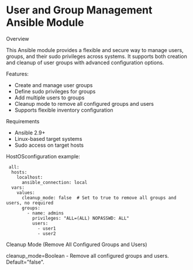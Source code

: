 # User and Group Management Ansible Module

Overview

This Ansible module provides a flexible and secure way to manage users, groups, and their sudo privileges across systems. It supports both creation and cleanup of user groups with advanced configuration options.

Features:
 - Create and manage user groups
 - Define sudo privileges for groups
 - Add multiple users to groups
 - Cleanup mode to remove all configured groups and users
 - Supports flexible inventory configuration

Requirements
 - Ansible 2.9+
 - Linux-based target systems
 - Sudo access on target hosts

 HostOSconfiguration example:
```
 all:
  hosts:
    localhost:
      ansible_connection: local
  vars:
    values:
      cleanup_mode: false  # Set to true to remove all groups and users, no required 
      groups:
        - name: admins
          privileges: "ALL=(ALL) NOPASSWD: ALL"
          users:
            - user1
            - user2
```

Cleanup Mode (Remove All Configured Groups and Users)

cleanup_mode=Boolean - Remove all configured groups and users. Default="false".
